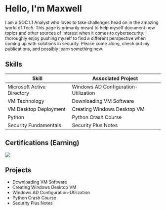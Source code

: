 # Hello, I'm Maxwell

I am a SOC L1 Analyst who loves to take challenges head on in the amazing world of Tech. 
This page is primarily meant to help myself document new topics and other sources of interest when it comes to cybersecurity. I thoroughly enjoy pushing myself to find a different perspective when coming up with solutions in security. Please come along, check out my publications, and possibly learn something new.

## Skills

| Skill                                         | Associated Project         |
|-----------------------------------------------|----------------------------|
| Microsoft Active Directory                    | Windows AD Configuration-Utilization   |
| VM Technology                                 | Downloading VM Software   |
| VM Desktop Deployment                          | Creating Windows Desktop VM|
|Python                                         |  Python Crash Course        |
|Security Fundamentals                          | Security Plus Notes          |

## Certifications (Earning)
<div>
<img src="https://img.shields.io/badge/-Security%2B-D54E24?&style=for-the-badge&logo=CompTIA&logoColor=white" />


## Projects
-  Downloading VM Software
-  Creating Windows Desktop VM
-  Windows AD Configuration-Utilization
-  Python Crash Course
- Security Plus Notes 
